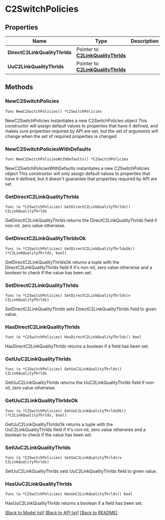 # C2SwitchPolicies

## Properties

Name | Type | Description | Notes
------------ | ------------- | ------------- | -------------
**DirectC2LinkQualityThrlds** | Pointer to [**C2LinkQualityThrlds**](C2LinkQualityThrlds.md) |  | [optional] 
**UuC2LinkQualityThrlds** | Pointer to [**C2LinkQualityThrlds**](C2LinkQualityThrlds.md) |  | [optional] 

## Methods

### NewC2SwitchPolicies

`func NewC2SwitchPolicies() *C2SwitchPolicies`

NewC2SwitchPolicies instantiates a new C2SwitchPolicies object
This constructor will assign default values to properties that have it defined,
and makes sure properties required by API are set, but the set of arguments
will change when the set of required properties is changed

### NewC2SwitchPoliciesWithDefaults

`func NewC2SwitchPoliciesWithDefaults() *C2SwitchPolicies`

NewC2SwitchPoliciesWithDefaults instantiates a new C2SwitchPolicies object
This constructor will only assign default values to properties that have it defined,
but it doesn't guarantee that properties required by API are set

### GetDirectC2LinkQualityThrlds

`func (o *C2SwitchPolicies) GetDirectC2LinkQualityThrlds() C2LinkQualityThrlds`

GetDirectC2LinkQualityThrlds returns the DirectC2LinkQualityThrlds field if non-nil, zero value otherwise.

### GetDirectC2LinkQualityThrldsOk

`func (o *C2SwitchPolicies) GetDirectC2LinkQualityThrldsOk() (*C2LinkQualityThrlds, bool)`

GetDirectC2LinkQualityThrldsOk returns a tuple with the DirectC2LinkQualityThrlds field if it's non-nil, zero value otherwise
and a boolean to check if the value has been set.

### SetDirectC2LinkQualityThrlds

`func (o *C2SwitchPolicies) SetDirectC2LinkQualityThrlds(v C2LinkQualityThrlds)`

SetDirectC2LinkQualityThrlds sets DirectC2LinkQualityThrlds field to given value.

### HasDirectC2LinkQualityThrlds

`func (o *C2SwitchPolicies) HasDirectC2LinkQualityThrlds() bool`

HasDirectC2LinkQualityThrlds returns a boolean if a field has been set.

### GetUuC2LinkQualityThrlds

`func (o *C2SwitchPolicies) GetUuC2LinkQualityThrlds() C2LinkQualityThrlds`

GetUuC2LinkQualityThrlds returns the UuC2LinkQualityThrlds field if non-nil, zero value otherwise.

### GetUuC2LinkQualityThrldsOk

`func (o *C2SwitchPolicies) GetUuC2LinkQualityThrldsOk() (*C2LinkQualityThrlds, bool)`

GetUuC2LinkQualityThrldsOk returns a tuple with the UuC2LinkQualityThrlds field if it's non-nil, zero value otherwise
and a boolean to check if the value has been set.

### SetUuC2LinkQualityThrlds

`func (o *C2SwitchPolicies) SetUuC2LinkQualityThrlds(v C2LinkQualityThrlds)`

SetUuC2LinkQualityThrlds sets UuC2LinkQualityThrlds field to given value.

### HasUuC2LinkQualityThrlds

`func (o *C2SwitchPolicies) HasUuC2LinkQualityThrlds() bool`

HasUuC2LinkQualityThrlds returns a boolean if a field has been set.


[[Back to Model list]](../README.md#documentation-for-models) [[Back to API list]](../README.md#documentation-for-api-endpoints) [[Back to README]](../README.md)


